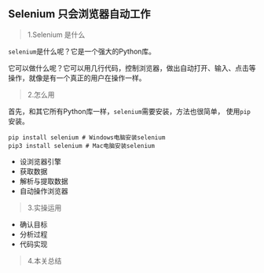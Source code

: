 ## Selenium 只会浏览器自动工作

> 1.Selenium 是什么

`selenium`是什么呢？它是一个强大的Python库。

它可以做什么呢？它可以用几行代码，控制浏览器，做出自动打开、输入、点击等操作，就像是有一个真正的用户在操作一样。

> 2.怎么用

首先，和其它所有Python库一样，`selenium`需要安装，方法也很简单， 使用`pip`安装。
```shell script
pip install selenium # Windows电脑安装selenium
pip3 install selenium # Mac电脑安装selenium
```

- 设浏览器引擎
- 获取数据
- 解析与提取数据
- 自动操作浏览器
> 3.实操运用
- 确认目标
- 分析过程
- 代码实现
> 4.本关总结